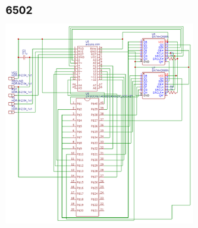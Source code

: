 # 6502

![image not found](https://github.com/strah19/6502/blob/master/Schematic_EEPROM_Programmer_2021-08-08.png?raw=true)
